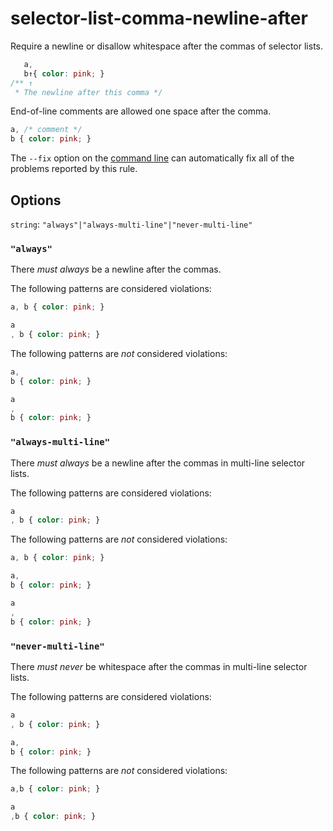 # selector-list-comma-newline-after

Require a newline or disallow whitespace after the commas of selector lists.

```css
   a,
   b↑{ color: pink; }
/** ↑
 * The newline after this comma */
```

End-of-line comments are allowed one space after the comma.

```css
a, /* comment */
b { color: pink; }
```

The `--fix` option on the [command line](../../../docs/user-guide/cli.md#autofixing-errors) can automatically fix all of the problems reported by this rule.

## Options

`string`: `"always"|"always-multi-line"|"never-multi-line"`

### `"always"`

There *must always* be a newline after the commas.

The following patterns are considered violations:

```css
a, b { color: pink; }
```

```css
a
, b { color: pink; }
```

The following patterns are *not* considered violations:

```css
a,
b { color: pink; }
```

```css
a
,
b { color: pink; }
```

### `"always-multi-line"`

There *must always* be a newline after the commas in multi-line selector lists.

The following patterns are considered violations:

```css
a
, b { color: pink; }
```

The following patterns are *not* considered violations:

```css
a, b { color: pink; }
```

```css
a,
b { color: pink; }
```

```css
a
,
b { color: pink; }
```

### `"never-multi-line"`

There *must never* be whitespace after the commas in multi-line selector lists.

The following patterns are considered violations:

```css
a
, b { color: pink; }
```

```css
a,
b { color: pink; }
```

The following patterns are *not* considered violations:

```css
a,b { color: pink; }
```

```css
a
,b { color: pink; }
```
